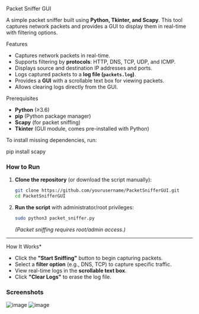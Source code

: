 Packet Sniffer GUI

A simple packet sniffer built using **Python, Tkinter, and Scapy**. This tool captures network packets and provides a GUI to display them in real-time with filtering options.

Features
- Captures network packets in real-time.
- Supports filtering by **protocols**: HTTP, DNS, TCP, UDP, and ICMP.
- Displays source and destination IP addresses and ports.
- Logs captured packets to a **log file (`packets.log`)**.
- Provides a **GUI** with a scrollable text box for viewing packets.
- Allows clearing logs directly from the GUI.

Prerequisites
- **Python** (≥3.6)
- **pip** (Python package manager)
- **Scapy** (for packet sniffing)
- **Tkinter** (GUI module, comes pre-installed with Python)

To install missing dependencies, run:

pip install scapy

### **How to Run**
1. **Clone the repository** (or download the script manually):
   ```bash
   git clone https://github.com/yourusername/PacketSnifferGUI.git
   cd PacketSnifferGUI
   ```
2. **Run the script** with administrator/root privileges:
   ```bash
   sudo python3 packet_sniffer.py
   ```
   *(Packet sniffing requires root/admin access.)*

---

How It Works*
- Click the **"Start Sniffing"** button to begin capturing packets.
- Select a **filter option** (e.g., DNS, TCP) to capture specific traffic.
- View real-time logs in the **scrollable text box**.
- Click **"Clear Logs"** to erase the log file.





### **Screenshots**
![image](https://github.com/user-attachments/assets/008fdf4f-5c1d-4092-be16-9d2409ba1873)
![image](https://github.com/user-attachments/assets/e81a3020-1084-49b5-83cd-13900bdaece2)


